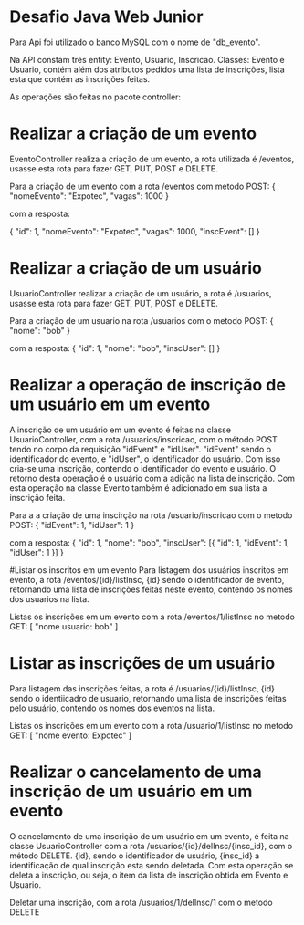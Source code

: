 # Desafio Java Web Junior

Para Api foi utilizado o banco MySQL com o nome de "db_evento".

Na API constam três entity: Evento, Usuario, Inscricao.
Classes: Evento e Usuario, contém além dos atributos pedidos uma lista de inscrições, lista esta que contém as inscrições feitas.

As operações são feitas no pacote controller:

# Realizar a criação de um evento
EventoController realiza a criação de um evento, a rota utilizada é /eventos, usasse esta rota para fazer GET, PUT, POST e DELETE.

Para a criação de um evento com a rota /eventos com metodo POST: 
{
	"nomeEvento": "Expotec",
	"vagas": 1000
}

com a resposta:

{
    "id": 1,
    "nomeEvento": "Expotec",
    "vagas": 1000,
    "inscEvent": []
}

# Realizar a criação de um usuário
UsuarioController realizar a criação de um usuário, a rota é /usuarios, usasse esta rota para fazer GET, PUT, POST e DELETE.

Para a criação de um usuario na rota /usuarios com o metodo POST:
{
    "nome": "bob"
}

com a resposta:
{
    "id": 1,
    "nome": "bob",
    "inscUser": []
}

# Realizar a operação de inscrição de um usuário em um evento
A inscrição de um usuário em um evento é feitas na classe UsuarioController, com a rota /usuarios/inscricao, com o método POST tendo no corpo da requisição
"idEvent" e "idUser". "idEvent" sendo o identificador do evento, e "idUser", o identificador do usuário. Com isso cria-se uma inscrição, contendo  o identificador do evento e usuário. O retorno desta operação é o usuário com a adição na lista de inscrição. Com esta operação na classe Evento também é adicionado em sua lista a inscrição feita.

Para a a criação de uma inscirção na rota /usuario/inscricao com o metodo POST:
{
	"idEvent": 1,
	"idUser": 1
}

com a resposta:
{
    "id": 1,
    "nome": "bob",
    "inscUser": [{
        "id": 1,
	    "idEvent": 1,
	    "idUser": 1
    }]
}

#Listar os inscritos em um evento
Para listagem dos usuários inscritos em evento, a rota /eventos/{id}/listInsc, {id} sendo o identificador de evento, retornando uma lista de inscrições feitas neste evento, contendo os nomes dos usuarios na lista.

Listas os inscrições em um evento com a rota /eventos/1/listInsc no metodo GET:
[
    "nome usuario: bob"
]

# Listar as inscrições de um usuário
Para listagem das inscrições feitas, a rota é /usuarios/{id}/listInsc, {id} sendo o identiicadro de usuario, retornando uma lista de inscrições feitas pelo usuário, contendo os nomes dos eventos na lista.

Listas os inscrições em um evento com a rota /usuario/1/listInsc no metodo GET:
[
    "nome evento: Expotec"
]

# Realizar o cancelamento de uma inscrição de um usuário em um evento
O cancelamento de uma inscrição de um usuário em um evento, é feita na classe UsuarioController com a rota /usuarios/{id}/delInsc/{insc_id}, com o método DELETE.
{id}, sendo o identificador de usuário, {insc_id} a identificação de qual inscrição esta sendo deletada. Com esta operação se deleta a inscrição, ou seja, o item da lista de inscrição obtida em Evento e Usuario.

Deletar uma inscrição, com a rota /usuarios/1/delInsc/1 com o metodo DELETE


